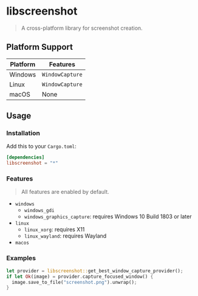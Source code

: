 # libscreenshot
> A cross-platform library for screenshot creation.

## Platform Support

| Platform | Features        |
| -------- | --------------- |
| Windows  | `WindowCapture` |
| Linux    | `WindowCapture` |
| macOS    | None            |

## Usage

### Installation 

Add this to your `Cargo.toml`:

```toml
[dependencies]
libscreenshot = "*"
```

### Features
> All features are enabled by default.

- `windows`
  - `windows_gdi`
  - `windows_graphics_capture`: requires Windows 10 Build 1803 or later
- `linux`
  - `linux_xorg`: requires X11
  - `linux_wayland`: requires Wayland
- `macos`

### Examples

```rust
let provider = libscreenshot::get_best_window_capture_provider();
if let Ok(image) = provider.capture_focused_window() {
  image.save_to_file("screenshot.png").unwrap();
}
```